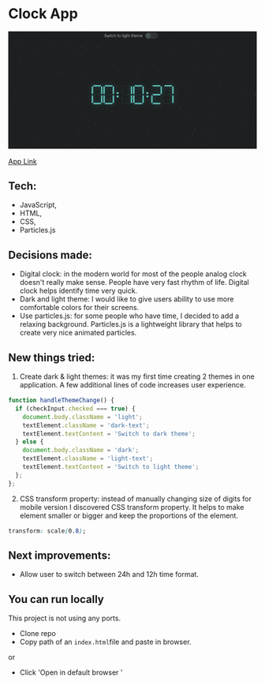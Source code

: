 # Clock App
![Clock Screen](assets/clock.gif)

[App Link](https://clock-app.github.io/)
## Tech:
* JavaScript,
* HTML,
* CSS, 
* Particles.js

## Decisions made:
* Digital clock: in the modern world for most of the people analog clock doesn't really make sense. People have very fast rhythm of life. Digital clock helps identify time very quick.
* Dark and light theme: I would like to give users ability to use more comfortable colors for their screens.
* Use particles.js: for some people who have time, I decided to add a relaxing background. Particles.js is a lightweight library that helps to create very nice animated particles.

## New things tried:
1. Create dark & light themes: it was my first time creating 2 themes in one application. A few additional lines of code increases user experience.
```js
function handleThemeChange() {
  if (checkInput.checked === true) {
    document.body.className = 'light';
    textElement.className = 'dark-text';
    textElement.textContent = 'Switch to dark theme';
  } else {
    document.body.className = 'dark';
    textElement.className = 'light-text';
    textElement.textContent = 'Switch to light theme';
  };
};
```
2. CSS transform property: instead of manually changing size of digits for mobile version I discovered CSS transform property. It helps to make element smaller or bigger and keep the proportions of the element.
```css
transform: scale(0.8);
```

## Next improvements: 
* Allow user to switch between 24h and 12h time format.

## You can run locally
This project is not using any ports.
* Clone repo
* Copy path of an `index.html`file and paste in browser.

or

* Click 'Open in default browser '
